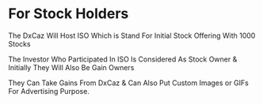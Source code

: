 # For Stock Holders

The DxCaz Will Host ISO Which is Stand For Initial Stock Offering With 1000 Stocks

The Investor Who Participated In ISO Is Considered As Stock Owner & Initially They Will Also Be Gain Owners&#x20;

They Can Take Gains From DxCaz & Can Also Put Custom Images or GIFs For Advertising Purpose.&#x20;
